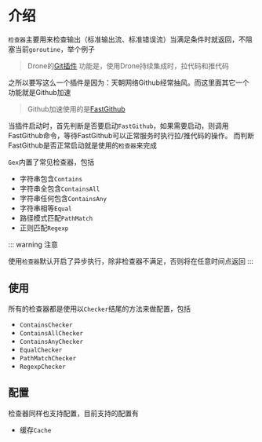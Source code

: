 # 介绍

`检查器`主要用来检查输出（标准输出流、标准错误流）当满足条件时就返回，不阻塞当前`goroutine`，举个例子

> Drone的[Git插件](https://github.com/dronestock/git)
> 功能是，使用Drone持续集成时，拉代码和推代码

之所以要写这么一个插件是因为：天朝网络Github经常抽风。而这里面其它一个功能就是Github加速
> Github加速使用的是[FastGithub](https://github.com/dotnetcore/FastGithub)

当插件启动时，首先判断是否要启动`FastGithub`，如果需要启动，则调用FastGithub命令，等待FastGithub可以正常服务时执行拉/推代码的操作。 而判断FastGithub是否正常启动就是使用的`检查器`来完成

`Gex`内置了常见检查器，包括

- 字符串包含`Contains`
- 字符串全包含`ContainsAll`
- 字符串任何包含`ContainsAny`
- 字符串相等`Equal`
- 路径模式匹配`PathMatch`
- 正则匹配`Regexp`

::: warning 注意

使用`检查器`默认开启了异步执行，除非检查器不满足，否则将在任意时间点返回
:::

## 使用

所有的检查器都是使用以`Checker`结尾的方法来做配置，包括

- `ContainsChecker`
- `ContainsAllChecker`
- `ContainsAnyChecker`
- `EqualChecker`
- `PathMatchChecker`
- `RegexpChecker`

## 配置

检查器同样也支持配置，目前支持的配置有

- 缓存`Cache`

